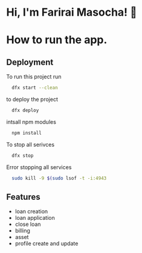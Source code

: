 # Hi, I'm Farirai Masocha! 👋

# How to run the app.

## Deployment

To run this project run

```bash
  dfx start --clean
```

to deploy the project

```bash
  dfx deploy
```

intsall npm modules

```bash
  npm install

```

To stop all serivces

```bash
  dfx stop

```

Error stopping all services

```bash
  sudo kill -9 $(sudo lsof -t -i:4943

```

## Features

- loan creation
- loan application
- close loan
- billing
- asset
- profile create and update
